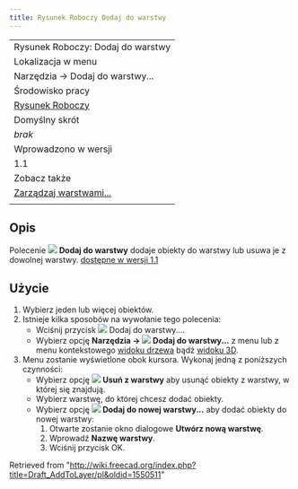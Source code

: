 ```yaml
---
title: Rysunek Roboczy Dodaj do warstwy
---
```

|  |
| --- |
| Rysunek Roboczy: Dodaj do warstwy |
| Lokalizacja w menu |
| Narzędzia → Dodaj do warstwy... |
| Środowisko pracy |
| [Rysunek Roboczy](/Draft_Workbench/pl "Draft Workbench/pl") |
| Domyślny skrót |
| *brak* |
| Wprowadzono w wersji |
| 1.1 |
| Zobacz także |
| [Zarządzaj warstwami...](/Draft_LayerManager/pl "Draft LayerManager/pl") |
|  |

## Opis

Polecenie ![](/images/Draft_AddToLayer.svg) **Dodaj do warstwy** dodaje obiekty do warstwy lub usuwa je z dowolnej warstwy. [dostępne w wersji 1.1](/Release_notes_1.1/pl "Release notes 1.1/pl")

## Użycie

1. Wybierz jeden lub więcej obiektów.
2. Istnieje kilka sposobów na wywołanie tego polecenia:
   * Wciśnij przycisk ![](/images/Draft_AddToLayer.svg) Dodaj do warstwy....
   * Wybierz opcję **Narzędzia → ![](/images/Draft_AddToLayer.svg) Dodaj do warstwy...** z menu lub z menu kontekstowego [widoku drzewa](/Tree_view/pl "Tree view/pl") bądź [widoku 3D](/3D_view/pl "3D view/pl").
3. Menu zostanie wyświetlone obok kursora. Wykonaj jedną z poniższych czynności:
   * Wybierz opcję **![](/images/List-remove.svg) Usuń z warstwy** aby usunąć obiekty z warstwy, w której się znajdują.
   * Wybierz warstwę, do której chcesz dodać obiekty.
   * Wybierz opcję **![](/images/List-add.svg) Dodaj do nowej warstwy...** aby dodać obiekty do nowej warstwy:
     1. Otwarte zostanie okno dialogowe **Utwórz nową warstwę**.
     2. Wprowadź **Nazwę warstwy**.
     3. Wciśnij przycisk OK.

Retrieved from "<http://wiki.freecad.org/index.php?title=Draft_AddToLayer/pl&oldid=1550511>"